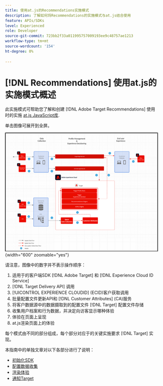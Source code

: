 ```yaml
---
title: 使用at.js的Recommendations实施模式
description: 了解如何将Recommendations的实施模式与at.js结合使用
feature: APIs/SDKs
level: Experienced
role: Developer
source-git-commit: 723bb2f33a011995757009193ee9c48757ae1213
workflow-type: tm+mt
source-wordcount: '154'
ht-degree: 0%

---
```


# [!DNL Recommendations] 使用at.js的实施模式概述

此实施模式可帮助您了解和创建 [!DNL Adobe Target Recommendations] 使用时的实施 [at.js JavaScript库](/help/dev/implement/client-side/atjs/how-atjs-works/overview.md).

单击图像可展开到全屏。

![Adobe Target架构图](/help/dev/patterns/assets/architecture-chart.png){width="600" zoomable="yes"}

请注意，图像中的数字并不表示操作顺序：

1. 适用于的客户端SDK [!DNL Adobe Target] 和 [!DNL Experience Cloud ID Service]
1. [!DNL Target Delivery API] 调用
1. [!UICONTROL EXPERIENCE CLOUDID] (ECID)客户获取调用
1. 批量配置文件更新API和 [!DNL Customer Attributes] (CA)服务
1. 将客户数据源中的数据摄取到的配置文件 [!DNL Target] 配置文件存储
1. 收集用户档案和行为数据，并决定向访客显示哪种体验
1. 体验在页面上呈现
1. at.js渲染页面上的体验

每个模式由不同的部分组成，每个部分对应于的关键实施要求 [!DNL Target] 实现。

本指南中的单独文章对以下各部分进行了说明：

* [初始化SDK](/help/dev/patterns/recs-atjs/initialize-sdk.md)
* [配置数据收集](/help/dev/patterns/recs-atjs/data-collection.md)
* [渲染体验](/help/dev/patterns/recs-atjs/render-experiences.md)
* [通知Target](/help/dev/patterns/recs-atjs/notify-target.md)

